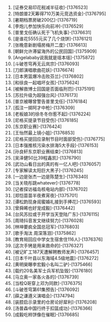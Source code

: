 
1. [证券交易印花税减半征收]-[1376523]
1. [特朗普2天筹得710万美元竞选资金]-[1376795]
1. [暑期档票房破200亿]-[1376719]
1. [李炮儿参加快乐向前冲]-[1376529]
1. [普里戈任确认死于飞机失事]-[1376631]
1. [是谁花5555元买了几个烧饼]-[1376121]
1. [张晚意新剧塌房梅开二度]-[1376613]
1. [朝鲜允许滞留海外的公民回国]-[1375909]
1. [Angelababy说我就是瑶本瑶]-[1375872]
1. [斗破苍穹再无云岚宗]-[1376093]
1. [刀郎演唱歌曲花妖]-[1376674]
1. [日本男篮爆冷击败芬兰]-[1376802]
1. [和徐良一起唱坏女孩]-[1375624]
1. [被解救博士回国是否面临刑罚]-[1375191]
1. [苏拉升级为超强台风]-[1376173]
1. [普京被曝曾警告普里戈任]-[1376184]
1. [孤注一掷阿才中枪]-[1376309]
1. [老板娘3的徐冬冬你惹不起]-[1376224]
1. [尼格买提录节目受伤]-[1376185]
1. [东京职业赛]-[1376424]
1. [王怡然最上镜小姐]-[1376853]
1. [尼格买提回应录制节目时面部受伤]-[1376775]
1. [日本强推核污染水排海5大手段]-[1376153]
1. [孙良轩东京职业赛结束]-[1376813]
1. [吴泽健50比39程鑫凯]-[1376790]
1. [武功山看日出的真的有一亿人吧]-[1376057]
1. [专家解读太阳巨大黑子]-[1376245]
1. [一边是张杰一边是陈楚生]-[1376340]
1. [当关晓彤跳whatever]-[1376778]
1. [记者探访福岛核电站内部]-[1376702]
1. [郑恺苗苗半夜煮宵夜]-[1375701]
1. [谭松韵现身闺蜜婚礼接到手捧花]-[1376593]
1. [曾舜晞也好宠成毅]-[1376442]
1. [台风苏拉或于开学当天登陆广东]-[1376115]
1. [周琦抖音发文继续努力]-[1376028]
1. [林坤要疯全国总冠军]-[1376803]
1. [歌手淘汰 周深落泪]-[1375862]
1. [教育局回应中学女生宿舍住116人]-[1376376]
1. [这次手铐是用来救命的]-[1376327]
1. [被记旷工187天遭解聘教师发声]-[1376457]
1. [日本千叶县以东海域4.5级地震]-[1376272]
1. [黄明昊曝李宏毅小名叫二驴]-[1375466]
1. [载约20名美军士兵军机坠毁]-[1376180]
1. [马立奥一家各火各的]-[1376739]
1. [当栓Q哥穿上邓为同款]-[1376375]
1. [斗破苍穹第61集预告]-[1376092]
1. [薛之谦遵义演唱会]-[1374794]
1. [装腔启示录里的仓房论好犀利]-[1376208]
1. [汤普森中国行终于扣篮成功]-[1376366]
1. [成毅吃柿饼像在催眠]-[1376685]